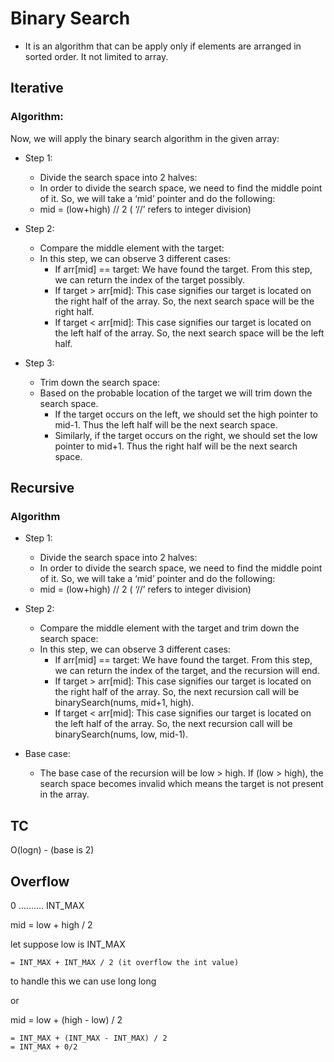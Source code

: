 # Binary Search

- It is an algorithm that can be apply only if elements are arranged in sorted order. It not limited to array.

## Iterative

### Algorithm:

Now, we will apply the binary search algorithm in the given array:

- Step 1:

  - Divide the search space into 2 halves:
  - In order to divide the search space, we need to find the middle point of it. So, we will take a ‘mid’ pointer and do the following:
  - mid = (low+high) // 2 ( ‘//’ refers to integer division)

- Step 2:

  - Compare the middle element with the target:
  - In this step, we can observe 3 different cases:
    - If arr[mid] == target: We have found the target. From this step, we can return the index of the target possibly.
    - If target > arr[mid]: This case signifies our target is located on the right half of the array. So, the next search space will be the right half.
    - If target < arr[mid]: This case signifies our target is located on the left half of the array. So, the next search space will be the left half.

- Step 3:

  - Trim down the search space:
  - Based on the probable location of the target we will trim down the search space.
    - If the target occurs on the left, we should set the high pointer to mid-1. Thus the left half will be the next search space.
    - Similarly, if the target occurs on the right, we should set the low pointer to mid+1. Thus the right half will be the next search space.

## Recursive

### Algorithm

- Step 1:

  - Divide the search space into 2 halves:
  - In order to divide the search space, we need to find the middle point of it. So, we will take a ‘mid’ pointer and do the following:
  - mid = (low+high) // 2 ( ‘//’ refers to integer division)

- Step 2:

  - Compare the middle element with the target and trim down the search space:
  - In this step, we can observe 3 different cases:
    - If arr[mid] == target: We have found the target. From this step, we can return the index of the target, and the recursion will end.
    - If target > arr[mid]: This case signifies our target is located on the right half of the array. So, the next recursion call will be binarySearch(nums, mid+1, high).
    - If target < arr[mid]: This case signifies our target is located on the left half of the array. So, the next recursion call will be binarySearch(nums, low, mid-1).

- Base case:
  - The base case of the recursion will be low > high. If (low > high), the search space becomes invalid which means the target is not present in the array.

## TC

O(logn) - (base is 2)

## Overflow

0 .......... INT_MAX

mid = low + high / 2

let suppose low is INT_MAX

    = INT_MAX + INT_MAX / 2 (it overflow the int value)

to handle this we can use long long

or

mid = low + (high - low) / 2

    = INT_MAX + (INT_MAX - INT_MAX) / 2
    = INT_MAX + 0/2
